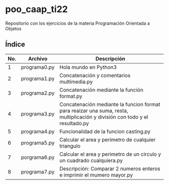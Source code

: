 # poo_caap_ti22
Repositorio con los ejercicios de la materia Programación Orientada a Objetos

## Índice

|  No.  |  Archivo|  Descripción|
|--|--|--|
| 1| programa0.py| Hola mundo en Python3|
| 2| programa1.py| Concatenación y comentarios multimedia.py|
| 3| programa2.py| Concatenación mediante la función format.py|
| 4| programa3.py| Concatenación mediante la funcion format para reaizar una suma, resta, multiplicación y división con todo y el resultado.py|
| 5| programa4.py| Funcionalidad de la funcion casting.py|
| 6| programa5.py| Calcular el area y perimetro de cualquier triangulo|
| 7| porgrama6.py| Calcular el area y perimetro de un circulo y un cuadrado cualquiera.py|
| 8| programa7.py| Descripción: Comparar 2 numeros enteros e imprimir el mumero mayor.py